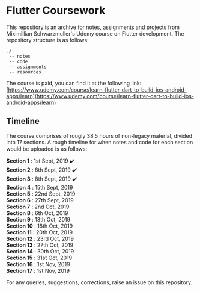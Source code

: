 # Flutter Coursework

This repository is an archive for notes, assignments and projects from Miximillian Schwarzmuller's Udemy course on Flutter development. The repository structure is as follows:
```
./
 -- notes
 -- code
 -- assignments
 -- resources
```
The course is paid, you can find it at the following link:
[https://www.udemy.com/course/learn-flutter-dart-to-build-ios-android-apps/learn](https://www.udemy.com/course/learn-flutter-dart-to-build-ios-android-apps/learn)
 
## Timeline

The course comprises of rougly 38.5 hours of non-legacy material, divided into 17 sections. A rough timeline for when notes and code for each section would be uploaded is as follows:

**Section 1** : 1st Sept, 2019 :heavy_check_mark:  
**Section 2** : 6th Sept, 2019 :heavy_check_mark:  
**Section 3** : 8th Sept, 2019 :heavy_check_mark:  
**Section 4** : 15th Sept, 2019  
**Section 5** : 22nd Sept, 2019  
**Section 6** : 27th Sept, 2019  
**Section 7** : 2nd Oct, 2019  
**Section 8** : 6th Oct, 2019  
**Section 9** : 13th Oct, 2019  
**Section 10** : 18th Oct, 2019  
**Section 11** : 20th Oct, 2019  
**Section 12** : 23rd Oct, 2019  
**Section 13** : 27th Oct, 2019  
**Section 14** : 30th Oct, 2019  
**Section 15** : 31st Oct, 2019  
**Section 16** : 1st Nov, 2019  
**Section 17** : 1st Nov, 2019  

For any queries, suggestions, corrections, raise an issue on this repository.
 
